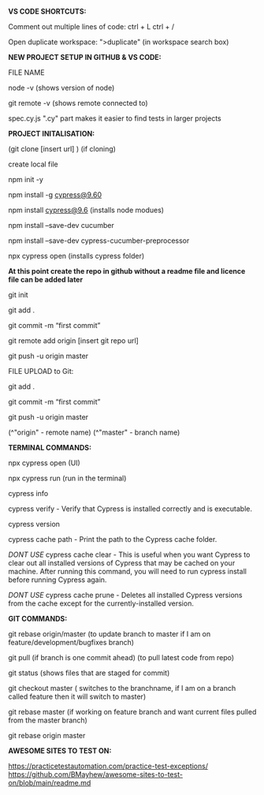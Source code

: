 **VS CODE SHORTCUTS:**

Comment out multiple lines of code:
ctrl + L
ctrl + /

Open duplicate workspace:
">duplicate" (in workspace search box)

**NEW PROJECT SETUP IN GITHUB & VS CODE:**

FILE NAME

node -v
(shows version of node)

git remote -v
(shows remote connected to)

spec.cy.js
".cy" part makes it easier to find tests in larger projects

**PROJECT INITALISATION:**

(git clone [insert url] ) (if cloning)

create local file

npm init -y

npm install -g cypress@9.60

npm install cypress@9.6 (installs node modues)

npm install –save-dev cucumber

npm install –save-dev cypress-cucumber-preprocessor

npx cypress open (installs cypress folder)

**At this point create the repo in github without a readme file and licence file can be added later**

git init

git add .

git commit -m “first commit”

git remote add origin [insert git repo url]

git push -u origin master

FILE UPLOAD to Git:

git add .

git commit -m “first commit”

git push -u origin master

(^"origin" - remote name)
(^"master" - branch name)

**TERMINAL COMMANDS:**

npx cypress open (UI)

npx cypress run (run in the terminal)

cypress info

cypress verify - Verify that Cypress is installed correctly and is executable.

cypress version

cypress cache path - Print the path to the Cypress cache folder.

*DONT USE* cypress cache clear - This is useful when you want Cypress to clear out all installed versions of Cypress that may be cached on your machine. After running this command, you will need to run cypress install before running Cypress again.

*DONT USE* cypress cache prune - Deletes all installed Cypress versions from the cache except for the currently-installed version.

**GIT COMMANDS:**

git rebase origin/master 
    (to update branch to master if I am on feature/development/bugfixes branch)

git pull
    (if branch is one commit ahead)
    (to pull latest code from repo)

git status
 (shows files that are staged for commit)

 git checkout master
    ( switches to the branchname, if I am on a branch called feature then it will switch to master)

git rebase master 
(if working on feature branch and want current files pulled from the master branch)

git rebase origin master

**AWESOME SITES TO TEST ON:**

https://practicetestautomation.com/practice-test-exceptions/
https://github.com/BMayhew/awesome-sites-to-test-on/blob/main/readme.md